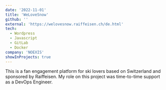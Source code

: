 ```yaml
---
date: '2022-11-01'
title: 'WeLoveSnow'
github: ''
external: 'https://welovesnow.raiffeisen.ch/de.html'
tech:
  - Wordpress
  - Javascript
  - GitLab
  - Docker
company: 'NOEXIS'
showInProjects: true
---
```


This is a fan engagement platform for ski lovers based on Switzerland and sponsored by Raiffeisen.
My role on this project was time-to-time support as a DevOps Engineer.
